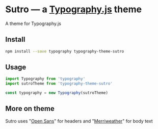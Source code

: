 # Sutro — a <a href='https://github.com/kyleamathews/typography.js'>Typography.js</a> theme

A theme for Typography.js

## Install
```bash
npm install --save typography typography-theme-sutro
```
## Usage
```javascript
import Typography from 'typography'
import sutroTheme from 'typography-theme-sutro'

const typography = new Typography(sutroTheme)
```
## More on theme

Sutro uses "<a href='https://fonts.google.com/specimen/Open+Sans'>Open Sans</a>" for headers and "<a href='https://fonts.google.com/specimen/Merriweather'>Merriweather</a>" for body text
